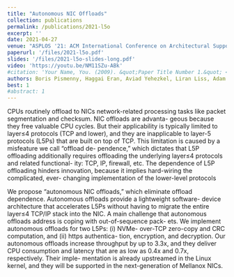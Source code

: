 ```yaml
---
title: "Autonomous NIC Offloads"
collection: publications
permalink: /publications/2021-l5o
excerpt: ''
date: 2021-04-27
venue: "ASPLOS '21: ACM International Conference on Architectural Support for Languages and Operating Systems"
paperurl: '/files/2021-l5o.pdf'
slides: '/files/2021-l5o-slides-long.pdf'
video: 'https://youtu.be/NM11SZu-ABk'
#citation: 'Your Name, You. (2009). &quot;Paper Title Number 1.&quot; <i>Journal 1</i>. 1(1).'
authors: Boris Pismenny, Haggai Eran, Aviad Yehezkel, Liran Liss, Adam Morrison, Dan Tsafrir
best: 1
#abstract: 1
---
```

CPUs routinely offload to NICs network-related processing tasks
like packet segmentation and checksum. NIC offloads are advanta-
geous because they free valuable CPU cycles. But their applicability
is typically limited to layer≤4 protocols (TCP and lower), and they
are inapplicable to layer-5 protocols (L5Ps) that are built on top of
TCP. This limitation is caused by a misfeature we call “offload de-
pendence,” which dictates that L5P offloading additionally requires
offloading the underlying layer≤4 protocols and related functional-
ity: TCP, IP, firewall, etc. The dependence of L5P offloading hinders
innovation, because it implies hard-wiring the complicated, ever-
changing implementation of the lower-level protocols

We propose “autonomous NIC offloads,” which eliminate offload
dependence. Autonomous offloads provide a lightweight software-
device architecture that accelerates L5Ps without having to migrate
the entire layer≤4 TCP/IP stack into the NIC. A main challenge that
autonomous offloads address is coping with out-of-sequence pack-
ets. We implement autonomous offloads for two L5Ps: (i) NVMe-
over-TCP zero-copy and CRC computation, and (ii) https authentica-
tion, encryption, and decryption. Our autonomous offloads increase
throughput by up to 3.3x, and they deliver CPU consumption and
latency that are as low as 0.4x and 0.7x, respectively. Their imple-
mentation is already upstreamed in the Linux kernel, and they will
be supported in the next-generation of Mellanox NICs.
